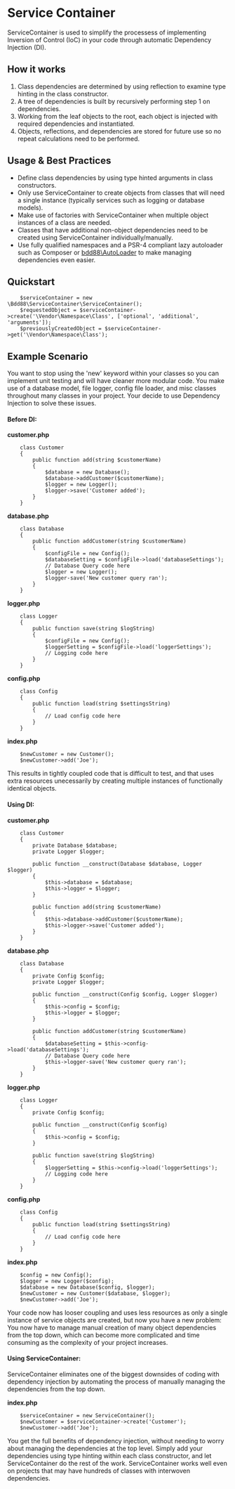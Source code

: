 # Service Container

ServiceContainer is used to simplify the processess of implementing Inversion of Control (IoC) in your code through automatic Dependency Injection (DI).

## How it works
1. Class dependencies are determined by using reflection to examine type hinting in the class constructor.
2. A tree of dependencies is built by recursively performing step 1 on dependencies.
3. Working from the leaf objects to the root, each object is injected with required dependencies and instantiated.
4. Objects, reflections, and dependencies are stored for future use so no repeat calculations need to be performed.

## Usage & Best Practices
+ Define class dependencies by using type hinted arguments in class constructors.
+ Only use ServiceContainer to create objects from classes that will need a single instance (typically services such as logging or database models).
+ Make use of factories with ServiceContainer when multiple object instances of a class are needed.
+ Classes that have additional non-object dependencies need to be created using ServiceContainer individually/manually.
+ Use fully qualified namespaces and a PSR-4 compliant lazy autoloader such as Composer or [bdd88\AutoLoader](https://github.com/bdd88/AutoLoader) to make managing dependencies even easier.

## Quickstart
```
    $serviceContainer = new \Bdd88\ServiceContainer\ServiceContainer();
    $requestedObject = $serviceContainer->create('\Vendor\Namespace\Class', ['optional', 'additional', 'arguments']);
    $previouslyCreatedObject = $serviceContainer->get('\Vendor\Namespace\Class');
```

## Example Scenario
You want to stop using the 'new' keyword within your classes so you can implement unit testing and will have cleaner more modular code. You make use of a database model, file logger, config file loader, and misc classes throughout many classes in your project. Your decide to use Dependency Injection to solve these issues.

#### Before DI:
**customer.php**
```
    class Customer
    {
        public function add(string $customerName)
        {
            $database = new Database();
            $database->addCustomer($customerName);
            $logger = new Logger();
            $logger->save('Customer added');
        }
    }
```

**database.php**
```
    class Database
    {
        public function addCustomer(string $customerName)
        {
            $configFile = new Config();
            $databaseSetting = $configFile->load('databaseSettings');
            // Database Query code here
            $logger = new Logger();
            $logger-save('New customer query ran');
        }
    }
```

**logger.php**
```
    class Logger
    {
        public function save(string $logString)
        {
            $configFile = new Config();
            $loggerSetting = $configFile->load('loggerSettings');
            // Logging code here
        }
    }
```

**config.php**
```
    class Config
    {
        public function load(string $settingsString)
        {
            // Load config code here
        }
    }
```

**index.php**
```
    $newCustomer = new Customer();
    $newCustomer->add('Joe');
```

This results in tightly coupled code that is difficult to test, and that uses extra resources unecessarily by creating multiple instances of functionally identical objects.

#### Using DI:

**customer.php**
```
    class Customer
    {
        private Database $database;
        private Logger $logger;

        public function __construct(Database $database, Logger $logger)
        {
            $this->database = $database;
            $this->logger = $logger;
        }

        public function add(string $customerName)
        {
            $this->database->addCustomer($customerName);
            $this->logger->save('Customer added');
        }
    }
```

**database.php**
```
    class Database
    {
        private Config $config;
        private Logger $logger;

        public function __construct(Config $config, Logger $logger)
        {
            $this->config = $config;
            $this->logger = $logger;
        }

        public function addCustomer(string $customerName)
        {
            $databaseSetting = $this->config->load('databaseSettings');
            // Database Query code here
            $this->logger-save('New customer query ran');
        }
    }
```

**logger.php**
```
    class Logger
    {
        private Config $config;

        public function __construct(Config $config)
        {
            $this->config = $config;
        }

        public function save(string $logString)
        {
            $loggerSetting = $this->config->load('loggerSettings');
            // Logging code here
        }
    }
```

**config.php**
```
    class Config
    {
        public function load(string $settingsString)
        {
            // Load config code here
        }
    }
```

**index.php**
```
    $config = new Config();
    $logger = new Logger($config);
    $database = new Database($config, $logger);
    $newCustomer = new Customer($database, $logger);
    $newCustomer->add('Joe');
```

Your code now has looser coupling and uses less resources as only a single instance of service objects are created, but now you have a new problem:
You now have to manage manual creation of many object dependencies from the top down, which can become more complicated and time consuming as the complexity of your project increases.

#### Using ServiceContainer:

ServiceContainer eliminates one of the biggest downsides of coding with dependency injection by automating the process of manually managing the dependencies from the top down.

**index.php**
```
    $serviceContainer = new ServiceContainer();
    $newCustomer = $serviceContainer->create('Customer');
    $newCustomer->add('Joe');
```

You get the full benefits of dependency injection, without needing to worry about managing the dependencies at the top level. Simply add your dependencies using type hinting within each class constructor, and let ServiceContainer do the rest of the work. ServiceContainer works well even on projects that may have hundreds of classes with interwoven dependencies. 